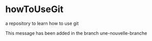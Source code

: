 # howToUseGit
a repository to learn how to use git

This message has been added in the branch une-nouvelle-branche
